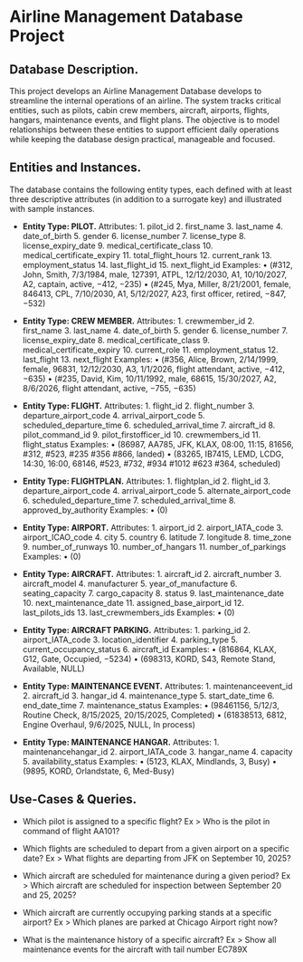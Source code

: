 # Airline Management Database Project

## Database Description.

This project develops an Airline Management Database develops to streamline the internal operations of an airline. The system tracks critical entities, such as pilots, cabin crew members, aircraft, airports, flights, hangars, maintenance events, and flight plans. The objective is to model relationships between these entities to support efficient daily operations while keeping the database design practical, manageable and focused.

## Entities and Instances.

The database contains the following entity types, each defined with at least three descriptive attributes (in addition to a surrogate key) and illustrated with sample instances.

* **Entity Type: PILOT.**
  Attributes: 1. pilot_id 2. first_name 3. last_name 4. date_of_birth 5. gender 6. license_number 7. license_type 8. license_expiry_date 9. medical_certificate_class 10. medical_certificate_expiry 11. total_flight_hours 12. current_rank 13. employment_status 14. last_flight_id 15. next_flight_id
  Examples: • (#312, John, Smith, 7/3/1984, male, 127391, ATPL, 12/12/2030, A1, 10/10/2027, A2, captain, active, −412, −235) • (#245, Mya, Miller, 8/21/2001, female, 846413, CPL, 7/10/2030, A1, 5/12/2027, A23, first officer, retired, −847, −532)

* **Entity Type: CREW MEMBER.**
  Attributes: 1. crewmember_id 2. first_name 3. last_name 4. date_of_birth 5. gender 6. license_number 7. license_expiry_date 8. medical_certificate_class 9. medical_certificate_expiry 10. current_role 11. employment_status 12. last_flight 13. next_flight
  Examples: • (#356, Alice, Brown, 2/14/1999, female, 96831, 12/12/2030, A3, 1/1/2026, flight attendant, active, −412, −635) • (#235, David, Kim, 10/11/1992, male, 68615, 15/30/2027, A2, 8/6/2026, flight attendant, active, −755, −635)

* **Entity Type: FLIGHT.**
  Attributes: 1. flight_id 2. flight_number 3. departure_airport_code 4. arrival_airport_code 5. scheduled_departure_time 6. scheduled_arrival_time 7. aircraft_id 8. pilot_command_id 9. pilot_firstofficer_id 10. crewmembers_id 11. flight_status
  Examples: • (86987, AA785, JFK, KLAX, 08:00, 11:15, 81656, #312, #523, #235 #356 #866, landed) • (83265, IB7415, LEMD, LCDG, 14:30, 16:00, 68146, #523, #732, #934 #1012 #623 #364, scheduled)

* **Entity Type: FLIGHTPLAN.**
  Attributes: 1. flightplan_id 2. flight_id 3. departure_airport_code 4. arrival_airport_code 5. alternate_airport_code 6. scheduled_departure_time 7. scheduled_arrival_time 8. approved_by_authority
  Examples: • (0)

* **Entity Type: AIRPORT.**
  Attributes: 1. airport_id 2. airport_IATA_code 3. airport_ICAO_code 4. city 5. country 6. latitude 7. longitude 8. time_zone 9. number_of_runways 10. number_of_hangars 11. number_of_parkings
  Examples: • (0)

* **Entity Type: AIRCRAFT.**
  Attributes: 1. aircraft_id 2. aircraft_number 3. aircraft_model 4. manufacturer 5. year_of_manufacture 6. seating_capacity 7. cargo_capacity 8. status 9. last_maintenance_date 10. next_maintenance_date 11. assigned_base_airport_id 12. last_pilots_ids 13. last_crewmembers_ids
  Examples: • (0)

* **Entity Type: AIRCRAFT PARKING.**
  Attributes: 1. parking_id 2. airport_IATA_code 3. location_identifier 4. parking_type 5. current_occupancy_status 6. aircraft_id
  Examples: • (816864, KLAX, G12, Gate, Occupied, −5234) • (698313, KORD, S43, Remote Stand, Available, NULL)

* **Entity Type: MAINTENANCE EVENT.**
  Attributes: 1. maintenanceevent_id 2. aircraft_id 3. hangar_id 4. maintenance_type 5. start_date_time 6. end_date_time 7. maintenance_status
  Examples: • (98461156, 5/12/3, Routine Check, 8/15/2025, 20/15/2025, Completed) • (61838513, 6812, Engine Overhaul, 9/6/2025, NULL, In process)

* **Entity Type: MAINTENANCE HANGAR.**
  Attributes: 1. maintenancehangar_id 2. airport_IATA_code 3. hangar_name 4. capacity 5. availability_status
  Examples: • (5123, KLAX, Mindlands, 3, Busy) • (9895, KORD, Orlandstate, 6, Med-Busy)

## Use-Cases & Queries.

* Which pilot is assigned to a specific flight?
  Ex > Who is the pilot in command of flight AA101?

* Which flights are scheduled to depart from a given airport on a specific date?
  Ex > What flights are departing from JFK on September 10, 2025?

* Which aircraft are scheduled for maintenance during a given period?
  Ex > Which aircraft are scheduled for inspection between September 20 and 25, 2025?

* Which aircraft are currently occupying parking stands at a specific airport?
  Ex > Which planes are parked at Chicago Airport right now?

* What is the maintenance history of a specific aircraft?
  Ex > Show all maintenance events for the aircraft with tail number EC789X
